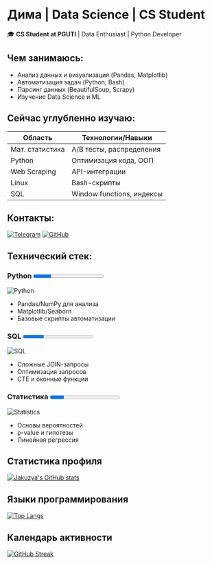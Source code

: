 # Дима | Data Science | CS Student 

🎓 **CS Student at PGUTI** | Data Enthusiast | Python Developer

##  Чем занимаюсь:
-  Анализ данных и визуализация (Pandas, Matplotlib)
-  Автоматизация задач (Python, Bash)
-  Парсинг данных (BeautifulSoup, Scrapy)
-  Изучение Data Science и ML

##  Сейчас углубленно изучаю:
| Область          | Технологии/Навыки               |
|------------------|----------------------------------|
| Мат. статистика  | A/B тесты, распределения         |
| Python           | Оптимизация кода, ООП |
| Web Scraping     | API-интеграции        |
| Linux            | Bash-скрипты             |
| SQL              | Window functions, индексы        |

##  Контакты:
[![Telegram](https://img.shields.io/badge/-@jakuzya-0088cc?style=for-the-badge&logo=Telegram)](https://t.me/jakuzya)
[![GitHub](https://img.shields.io/badge/-GitHub-181717?style=for-the-badge&logo=github)](https://github.com/0xJakuzya)

##  Технический стек:

### **Python** <progress value="25" max="100"></progress>
![Python](https://img.shields.io/badge/Python-25%25-3776AB?logo=python&logoColor=white)
- Pandas/NumPy для анализа
- Matplotlib/Seaborn
- Базовые скрипты автоматизации

### **SQL** <progress value="30" max="100"></progress>
![SQL](https://img.shields.io/badge/SQL-30%25-4479A1?logo=postgresql&logoColor=white)
- Сложные JOIN-запросы
- Оптимизация запросов
- CTE и оконные функции

### **Статистика** <progress value="20" max="100"></progress>
![Statistics](https://img.shields.io/badge/Statistics-20%25-8E44AD)
- Основы вероятностей
- p-value и гипотезы
- Линейная регрессия

## Статистика профиля
[![Jakuzya's GitHub stats](https://github-readme-stats.vercel.app/api?username=0xJakuzya&show_icons=true&theme=radical&hide_border=true&count_private=true)](https://github.com/0xJakuzya)

## Языки программирования
[![Top Langs](https://github-readme-stats.vercel.app/api/top-langs/?username=0xJakuzya&layout=compact&theme=dark&hide_border=true&exclude_repo=repo1,repo2)](https://github.com/0xJakuzya)

## Календарь активности
[![GitHub Streak](https://streak-stats.demolab.com?user=0xJakuzya&theme=dark&hide_border=true&date_format=j%20M%5B%20Y%5D)](https://git.io/streak-stats)
